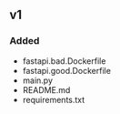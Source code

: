 ## v1

### Added

- fastapi.bad.Dockerfile
- fastapi.good.Dockerfile
- main.py
- README.md
- requirements.txt
